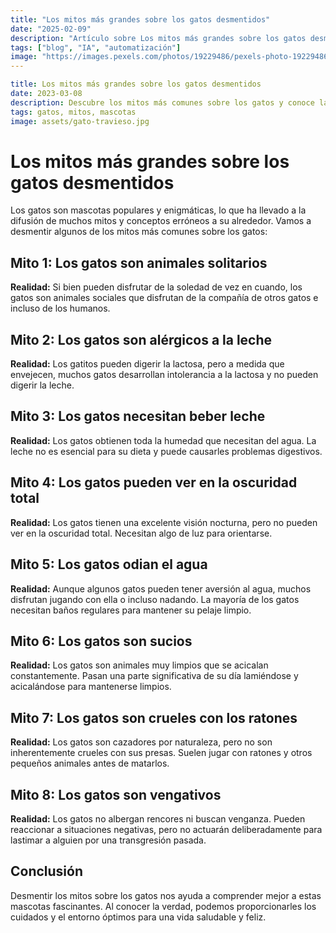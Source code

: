 ```yaml
---
title: "Los mitos más grandes sobre los gatos desmentidos"
date: "2025-02-09"
description: "Artículo sobre Los mitos más grandes sobre los gatos desmentidos"
tags: ["blog", "IA", "automatización"]
image: "https://images.pexels.com/photos/19229486/pexels-photo-19229486.jpeg?auto=compress&cs=tinysrgb&h=350"
---
```


```yaml
title: Los mitos más grandes sobre los gatos desmentidos
date: 2023-03-08
description: Descubre los mitos más comunes sobre los gatos y conoce la verdad detrás de ellos.
tags: gatos, mitos, mascotas
image: assets/gato-travieso.jpg
```

# Los mitos más grandes sobre los gatos desmentidos

Los gatos son mascotas populares y enigmáticas, lo que ha llevado a la difusión de muchos mitos y conceptos erróneos a su alrededor. Vamos a desmentir algunos de los mitos más comunes sobre los gatos:

## Mito 1: Los gatos son animales solitarios

**Realidad:** Si bien pueden disfrutar de la soledad de vez en cuando, los gatos son animales sociales que disfrutan de la compañía de otros gatos e incluso de los humanos.

## Mito 2: Los gatos son alérgicos a la leche

**Realidad:** Los gatitos pueden digerir la lactosa, pero a medida que envejecen, muchos gatos desarrollan intolerancia a la lactosa y no pueden digerir la leche.

## Mito 3: Los gatos necesitan beber leche

**Realidad:** Los gatos obtienen toda la humedad que necesitan del agua. La leche no es esencial para su dieta y puede causarles problemas digestivos.

## Mito 4: Los gatos pueden ver en la oscuridad total

**Realidad:** Los gatos tienen una excelente visión nocturna, pero no pueden ver en la oscuridad total. Necesitan algo de luz para orientarse.

## Mito 5: Los gatos odian el agua

**Realidad:** Aunque algunos gatos pueden tener aversión al agua, muchos disfrutan jugando con ella o incluso nadando. La mayoría de los gatos necesitan baños regulares para mantener su pelaje limpio.

## Mito 6: Los gatos son sucios

**Realidad:** Los gatos son animales muy limpios que se acicalan constantemente. Pasan una parte significativa de su día lamiéndose y acicalándose para mantenerse limpios.

## Mito 7: Los gatos son crueles con los ratones

**Realidad:** Los gatos son cazadores por naturaleza, pero no son inherentemente crueles con sus presas. Suelen jugar con ratones y otros pequeños animales antes de matarlos.

## Mito 8: Los gatos son vengativos

**Realidad:** Los gatos no albergan rencores ni buscan venganza. Pueden reaccionar a situaciones negativas, pero no actuarán deliberadamente para lastimar a alguien por una transgresión pasada.

## Conclusión

Desmentir los mitos sobre los gatos nos ayuda a comprender mejor a estas mascotas fascinantes. Al conocer la verdad, podemos proporcionarles los cuidados y el entorno óptimos para una vida saludable y feliz.